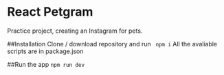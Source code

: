 # React Petgram

Practice project, creating an Instagram for pets.

##Installation
Clone / download repository and run
` npm i`
All the avaliable scripts are in package.json

##Run the app
`npm run dev`
